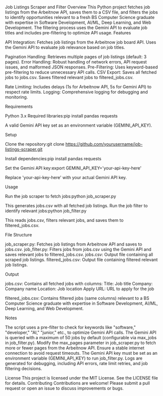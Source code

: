 Job Listings Scraper and Filter
Overview
This Python project fetches job listings from the Arbeitnow API, saves them to a CSV file, and filters the jobs to identify opportunities relevant to a fresh BS Computer Science graduate with expertise in Software Development, AI/ML, Deep Learning, and Web Development. The filtering process uses the Gemini API to evaluate job titles and includes pre-filtering to optimize API usage.
Features

API Integration: 
Fetches job listings from the Arbeitnow job board API.
Uses the Gemini API to evaluate job relevance based on job titles.


Pagination Handling: Retrieves multiple pages of job listings (default: 3 pages).
Error Handling: Robust handling of network errors, API request issues, and malformed JSON responses.
Pre-Filtering: Uses keyword-based pre-filtering to reduce unnecessary API calls.
CSV Export: 
Saves all fetched jobs to jobs.csv.
Saves filtered relevant jobs to filtered_jobs.csv.


Rate Limiting: Includes delays (1s for Arbeitnow API, 5s for Gemini API) to respect rate limits.
Logging: Comprehensive logging for debugging and monitoring.

Requirements

Python 3.x
Required libraries:pip install pandas requests


A valid Gemini API key set as an environment variable (GEMINI_API_KEY).

Setup

Clone the repository:git clone https://github.com/yourusername/job-listings-scraper.git


Install dependencies:pip install pandas requests


Set the Gemini API key:export GEMINI_API_KEY='your-api-key-here'

Replace 'your-api-key-here' with your actual Gemini API key.

Usage

Run the job scraper to fetch jobs:python job_scraper.py

This generates jobs.csv with all fetched job listings.
Run the job filter to identify relevant jobs:python job_filter.py

This reads jobs.csv, filters relevant jobs, and saves them to filtered_jobs.csv.

File Structure

job_scraper.py: Fetches job listings from Arbeitnow API and saves to jobs.csv.
job_filter.py: Filters jobs from jobs.csv using the Gemini API and saves relevant jobs to filtered_jobs.csv.
jobs.csv: Output file containing all scraped job listings.
filtered_jobs.csv: Output file containing filtered relevant job listings.

Output

jobs.csv: Contains all fetched jobs with columns:
Title: Job title
Company: Company name
Location: Job location
Apply URL: URL to apply for the job


filtered_jobs.csv: Contains filtered jobs (same columns) relevant to a BS Computer Science graduate with expertise in Software Development, AI/ML, Deep Learning, and Web Development.

Notes

The script uses a pre-filter to check for keywords like "software," "developer," "AI," "junior," etc., to optimize Gemini API calls.
The Gemini API is queried with a maximum of 50 jobs by default (configurable via max_jobs in job_filter.py).
Modify the max_pages parameter in job_scraper.py to fetch more or fewer pages from the Arbeitnow API.
Ensure a stable internet connection to avoid request timeouts.
The Gemini API key must be set as an environment variable (GEMINI_API_KEY) to run job_filter.py.
Logs are generated for debugging, including API errors, rate limit retries, and job filtering decisions.

License
This project is licensed under the MIT License. See the LICENSE file for details.
Contributing
Contributions are welcome! Please submit a pull request or open an issue to discuss improvements or bugs.
